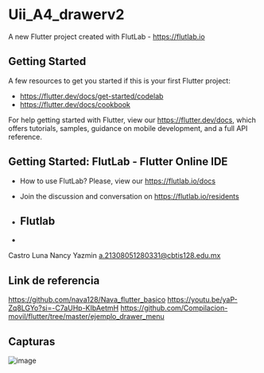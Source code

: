 # Uii_A4_drawerv2

A new Flutter project created with FlutLab - https://flutlab.io

## Getting Started

A few resources to get you started if this is your first Flutter project:

- https://flutter.dev/docs/get-started/codelab
- https://flutter.dev/docs/cookbook

For help getting started with Flutter, view our
https://flutter.dev/docs, which offers tutorials,
samples, guidance on mobile development, and a full API reference.

## Getting Started: FlutLab - Flutter Online IDE

- How to use FlutLab? Please, view our https://flutlab.io/docs
- Join the discussion and conversation on https://flutlab.io/residents

- ## Flutlab
- 
Castro Luna Nancy Yazmin 
a.21308051280331@cbtis128.edu.mx
## Link de referencia
https://github.com/nava128/Nava_flutter_basico
 https://youtu.be/yaP-Zq8LGYo?si=-C7aUHp-KIbAetmH
 https://github.com/Compilacion-movil/flutter/tree/master/ejemplo_drawer_menu
## Capturas
![image](https://github.com/CastroNancy/uiiAct4_0331/assets/143777514/65c375e0-79e9-4874-92dc-412f99edfeee)


